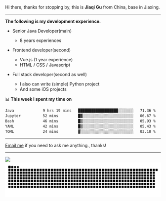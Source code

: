 Hi there, thanks for stopping by, this is **Jiaqi Gu** from China, base in Jiaxing.

---

**The following is my development experience.**

- Senior Java Developer(main)
  - 8 years experiences

- Frontend developer(second)
  - Vue.js (1 year experience)
  - HTML / CSS / Javascript
  
- Full stack developer(second as well)
  - I also can write (simple) Python project
  - And some iOS projects

📊 **This week I spent my time on**
<!--START_SECTION:waka-->

```txt
Java             9 hrs 19 mins   ██████████████████░░░░░░░   71.36 %
Jupyter          52 mins         █▓░░░░░░░░░░░░░░░░░░░░░░░   06.67 %
Bash             46 mins         █▒░░░░░░░░░░░░░░░░░░░░░░░   05.93 %
YAML             42 mins         █▒░░░░░░░░░░░░░░░░░░░░░░░   05.43 %
TOML             24 mins         ▓░░░░░░░░░░░░░░░░░░░░░░░░   03.10 %
```

<!--END_SECTION:waka-->

---

[Email me](mailto:htk2klwgr@mozmail.com?subject=Hiring_from_GitHub) if you need to ask me anything., thanks!

---

![]( https://visitor-badge.glitch.me/badge?page_id=githubgujiaqi)
![]( https://github.com/droid-Q/droid-Q/raw/output/github-contribution-grid-snake.svg#gh-dark-mode-only)
